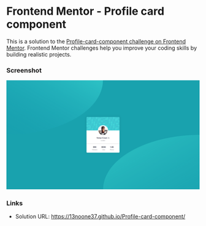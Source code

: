 # Frontend Mentor - Profile card component

This is a solution to the [Profile-card-component challenge on Frontend Mentor](https://github.com/13NOONE37/Profile-card-component). Frontend Mentor challenges help you improve your coding skills by building realistic projects.

### Screenshot

![](./images/screenshot.png)

### Links

- Solution URL: https://13noone37.github.io/Profile-card-component/
